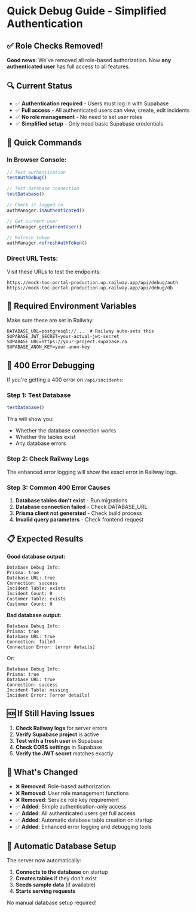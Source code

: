 # Quick Debug Guide - Simplified Authentication

## ✅ **Role Checks Removed!**

**Good news**: We've removed all role-based authorization. Now **any authenticated user** has full access to all features.

## 🔍 **Current Status**

- ✅ **Authentication required** - Users must log in with Supabase
- ✅ **Full access** - All authenticated users can view, create, edit incidents
- ✅ **No role management** - No need to set user roles
- ✅ **Simplified setup** - Only need basic Supabase credentials

## 🚀 **Quick Commands**

### In Browser Console:
```javascript
// Test authentication
testAuthDebug()

// Test database connection
testDatabase()

// Check if logged in
authManager.isAuthenticated()

// Get current user
authManager.getCurrentUser()

// Refresh token
authManager.refreshAuthToken()
```

### Direct URL Tests:
Visit these URLs to test the endpoints:
```
https://mock-toc-portal-production.up.railway.app/api/debug/auth
https://mock-toc-portal-production.up.railway.app/api/debug/db
```

## 🔧 **Required Environment Variables**

Make sure these are set in Railway:
```env
DATABASE_URL=postgresql://...  # Railway auto-sets this
SUPABASE_JWT_SECRET=your-actual-jwt-secret
SUPABASE_URL=https://your-project.supabase.co
SUPABASE_ANON_KEY=your-anon-key
```

## 🚨 **400 Error Debugging**

If you're getting a 400 error on `/api/incidents`:

### Step 1: Test Database
```javascript
testDatabase()
```

This will show you:
- Whether the database connection works
- Whether the tables exist
- Any database errors

### Step 2: Check Railway Logs
The enhanced error logging will show the exact error in Railway logs.

### Step 3: Common 400 Error Causes
1. **Database tables don't exist** - Run migrations
2. **Database connection failed** - Check DATABASE_URL
3. **Prisma client not generated** - Check build process
4. **Invalid query parameters** - Check frontend request

## 📋 **Expected Results**

**Good database output:**
```
Database Debug Info:
Prisma: true
Database URL: true
Connection: success
Incident Table: exists
Incident Count: 0
Customer Table: exists
Customer Count: 0
```

**Bad database output:**
```
Database Debug Info:
Prisma: true
Database URL: true
Connection: failed
Connection Error: [error details]
```

Or:
```
Database Debug Info:
Prisma: true
Database URL: true
Connection: success
Incident Table: missing
Incident Error: [error details]
```

## 🆘 **If Still Having Issues**

1. **Check Railway logs** for server errors
2. **Verify Supabase project** is active
3. **Test with a fresh user** in Supabase
4. **Check CORS settings** in Supabase
5. **Verify the JWT secret** matches exactly

## 🎉 **What's Changed**

- ❌ **Removed**: Role-based authorization
- ❌ **Removed**: User role management functions
- ❌ **Removed**: Service role key requirement
- ✅ **Added**: Simple authentication-only access
- ✅ **Added**: All authenticated users get full access
- ✅ **Added**: Automatic database table creation on startup
- ✅ **Added**: Enhanced error logging and debugging tools

## 🚀 **Automatic Database Setup**

The server now automatically:
1. **Connects to the database** on startup
2. **Creates tables** if they don't exist
3. **Seeds sample data** (if available)
4. **Starts serving requests**

No manual database setup required! 